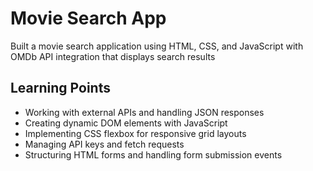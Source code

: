 # Movie Search App

Built a movie search application using HTML, CSS, and JavaScript with OMDb API integration that displays search results

## Learning Points

- Working with external APIs and handling JSON responses
- Creating dynamic DOM elements with JavaScript
- Implementing CSS flexbox for responsive grid layouts
- Managing API keys and fetch requests
- Structuring HTML forms and handling form submission events
